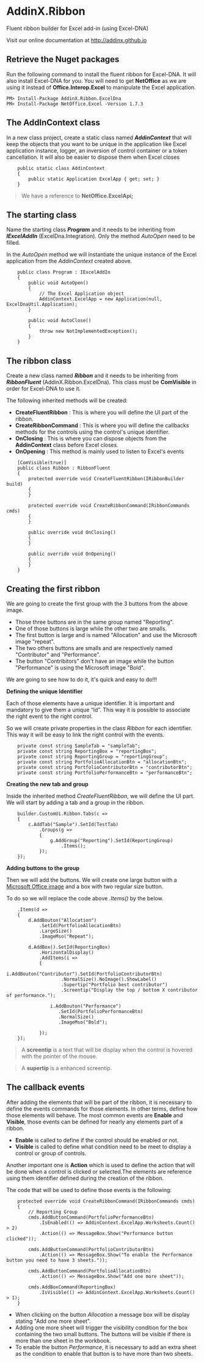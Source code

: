 # AddinX.Ribbon

Fluent ribbon builder for Excel add-in (using Excel-DNA)

Visit our online documentation at http://addinx.github.io

## Retrieve the Nuget packages

Run the following command to install the fluent ribbon for Excel-DNA. It will also install Excel-DNA for you.
You will need to get **NetOffice** as we are using it instead of **Office.Interop.Excel** to manipulate the Excel application.

```
PM> Install-Package AddinX.Ribbon.ExcelDna
PM> Install-Package NetOffice.Excel -Version 1.7.3
```

## The AddInContext class

In a new class project, create a static class named ***AddinContext*** that will keep the objects that you want to be unique in the application like Excel application instance, logger, an inversion of control container or a token cancellation. It will also be easier to dispose them when Excel closes

```
    public static class AddinContext
    {
        public static Application ExcelApp { get; set; }
    }
```

> We have a reference to <b>NetOffice.ExcelApi;</b>



## The starting class

Name the starting class ***Program*** and it needs to be inheriting from  ***IExcelAddIn*** (ExcelDna.Integration).
Only the method *AutoOpen* need to be filled.

In the *AutoOpen* method we will instantiate the unique instance of the Excel application from the *AddinContext* created above.

```
    public class Program : IExcelAddIn
    {
        public void AutoOpen()
        {
            // The Excel Application object
            AddinContext.ExcelApp = new Application(null, ExcelDnaUtil.Application);
        }

        public void AutoClose()
        {
            throw new NotImplementedException();
        }
    }
```

## The ribbon class

Create a new class named ***Ribbon*** and it needs to be inheriting from  ***RibbonFluent*** (AddinX.Ribbon.ExcelDna).
This class must be **ComVisible** in order for Excel-DNA to use it.

The following inherited methods will be created:

* **CreateFluentRibbon** : This is where you will define the UI part of the ribbon.
* **CreateRibbonCommand** : This is where you will define the callbacks methods for the controls using the control's unique identifier.
* **OnClosing** : This is where you can dispose objects from the **AddinContext** class before Excel closes.
* **OnOpening** : This method is mainly used to listen to Excel's events

```
    [ComVisible(true)]
    public class Ribbon : RibbonFluent
    {
        protected override void CreateFluentRibbon(IRibbonBuilder build)
        {
        }

        protected override void CreateRibbonCommand(IRibbonCommands cmds)
        {
        }

        public override void OnClosing()
        {
        }

        public override void OnOpening()
        {
        }
    }
```

## Creating the first ribbon
 
We are going to create the first group with the 3 buttons from the above image.

 * Those three buttons are in the same group named "Reporting".
 * One of those buttons is large while the other two are smalls.
 * The first button is large and is named "Allocation" and use the Microsoft image "repeat".
 * The two others buttons are smalls and are respectively named "Contributor" and "Performance".
 * The button "Contribitors" don't have an image while the button "Performance" is using the Microsoft image "Bold".

We are going to see how to do it, it's quick and easy to do!!!

**Defining the unique Identifier**

Each of those elements have a unique identifier. It is important and mandatory to give them a unique “Id”. This way it is possible to associate the right event to the right control.

So we will create private properties in the class *Ribbon* for each identifier. This way it will be easy to link the right control with the events.

```
    private const string SampleTab = "sampleTab";
    private const string ReportingBox = "reportingBox";
    private const string ReportingGroup = "reportingGroup";	
    private const string PortfolioAllocationBtn = "allocationBtn";
    private const string PortfolioContributorBtn = "contributorBtn";
    private const string PortfolioPerformanceBtn = "performanceBtn";    
```

**Creating the new tab and group**

Inside the inherited method *CreateFluentRibbon*, we will define the UI part. We will start by adding a tab and a group in the ribbon.

```
	builder.CustomUi.Ribbon.Tabs(c =>
	{
		c.AddTab("Sample").SetId(TestTab)
		    .Groups(g =>
		    {
		        g.AddGroup("Reporting").SetId(ReportingGroup)
		            .Items(); 
		    });
	});
```

**Adding buttons to the group**

Then we will add the buttons. We will create one large button with a [Microsoft Office image](https://imagemso.codeplex.com/) and a box with two regular size button. 

To do so we will replace the code above *.Items()* by the below.

```
	.Items(d =>
	{
	    d.AddBouton("Allocation")
	        .SetId(PortfolioAllocationBtn)
	        .LargeSize()
	        .ImageMso("Repeat");

	    d.AddBox().SetId(ReportingBox)
	        .HorizontalDisplay()
	        .AddItems(i =>
	        {  
	            i.AddBouton("Contributor").SetId(PortfolioContributorBtn)
	                .NormalSize().NoImage().ShowLabel()
	                .Supertip("Portfolio best contributor")
	                .Screentip("Display the top / bottom X contributor of performance.");

	            i.AddBouton("Performance")
	               .SetId(PortfolioPerformanceBtn)
	               .NormalSize()
	               .ImageMso("Bold");

	        });
	});
```


> A <strong>screentip</strong> is a text that will be display when the control is hovered with the pointer of the mouse.  

> A <strong>supertip</strong> is a enhanced screentip.



## The callback events

After adding the elements that will be part of the ribbon, it is necessary to define the events commands for those elements. In other terms, define how those elements will behave. The most common events are **Enable** and **Visible**, those events can be defined for nearly any elements part of a ribbon.

* **Enable** is called to define if the control should be enabled or not.
* **Visible** is called to define what condition need to be meet to display a control or group of controls. 

Another important one is **Action** which is used to define the action that will be done when a control is clicked or selected.The elements are reference using them identifier defined during the creation of the ribbon.

The code that will be used to define those events is the following:

```
    protected override void CreateRibbonCommand(IRibbonCommands cmds)
    {
        // Reporting Group
        cmds.AddButtonCommand(PortfolioPerformanceBtn)
            .IsEnabled(() => AddinContext.ExcelApp.Worksheets.Count() > 2)
            .Action(() => MessageBox.Show("Performance button clicked"));

        cmds.AddButtonCommand(PortfolioContributorBtn)
            .Action(() => MessageBox.Show("To enable the Performance button you need to have 3 sheets."));

        cmds.AddButtonCommand(PortfolioAllocationBtn)
            .Action(() => MessageBox.Show("Add one more sheet"));

        cmds.AddBoxCommand(ReportingBox)
            .IsVisible(() => AddinContext.ExcelApp.Worksheets.Count() > 1);
    }
```

* When clicking on the button *Allocation* a message box will be display stating "Add one more sheet".
* Adding one more sheet will trigger the visibility condition for the box containing the two small buttons. The buttons will be visible if there is more than one sheet in the workbook.
* To enable the button *Performance*, it is necessary to add an extra sheet as the condition to enable that button is to have more than two sheets.
